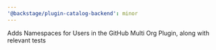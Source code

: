 ```yaml
---
'@backstage/plugin-catalog-backend': minor
---
```


Adds Namespaces for Users in the GitHub Multi Org Plugin, along with relevant tests
